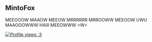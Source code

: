 ## MintoFox
MEEOOOW MAAOW MEEOW MRRRRRR MRROOWW MEEOOW UWU MAAOOOWWW HAIII MEEOWWW >W<

[![Profile views :3](https://komarev.com/ghpvc/?username=MintoFox&color=67bd7a&label=Profile+views+:3)](https://github.com/MintoFox/)


<!--
**MintoFox/MintoFox** is a ✨ _special_ ✨ repository because its `README.md` (this file) appears on your GitHub profile.

Here are some ideas to get you started:

- 🔭 I’m currently working on ...
- 🌱 I’m currently learning ...
- 👯 I’m looking to collaborate on ...
- 🤔 I’m looking for help with ...
- 💬 Ask me about ...
- 📫 How to reach me: ...
- 😄 Pronouns: ...
- ⚡ Fun fact: ...
-->

